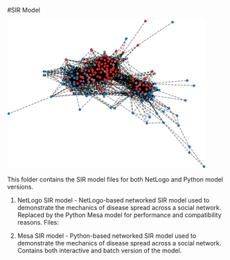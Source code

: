 #SIR Model 

![](./SIR.png "SIR Model")

This folder contains the SIR model files for both NetLogo and Python model versions. 

1. NetLogo SIR model - NetLogo-based networked SIR model used to demonstrate the mechanics of disease spread across a social network. Replaced by the Python Mesa model for performance and compatibility reasons. Files:
   
2. Mesa SIR model - Python-based networked SIR model used to demonstrate the mechanics of disease spread across a social network. Contains both interactive and batch version of the model.
